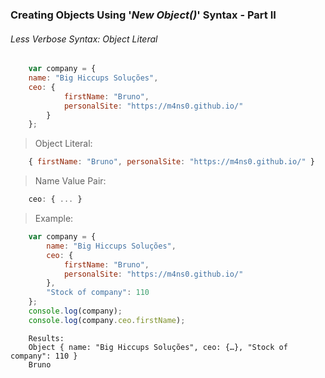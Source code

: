 ### Creating Objects Using '*New Object()*' Syntax - Part II

###### Less Verbose Syntax: Object Literal

``` js
    var company = {
    name: "Big Hiccups Soluções",
    ceo: {
            firstName: "Bruno",
            personalSite: "https://m4ns0.github.io/"
        }
    };      
```

> Object Literal:

``` js
    { firstName: "Bruno", personalSite: "https://m4ns0.github.io/" }
```

> Name Value Pair:

``` js
    ceo: { ... }
```
> Example:

``` js
    var company = {
        name: "Big Hiccups Soluções",
        ceo: {
            firstName: "Bruno",
            personalSite: "https://m4ns0.github.io/"
        },
        "Stock of company": 110
    };
    console.log(company);
    console.log(company.ceo.firstName);
```

        Results:
        Object { name: "Big Hiccups Soluções", ceo: {…}, "Stock of company": 110 }
        Bruno
